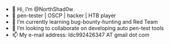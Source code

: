 - 👋 Hi, I’m @NorthShad0w
- 👀 pen-tester | OSCP | hacker | HTB player
- 🌱 I’m currently learning bug-bounty-hunting and Red Team
- 💞️ I’m looking to collaborate on developing auto pen-test tools
- 📫 My e-mail address: ldc992426347 AT gmail dot com

<!---
NorthShad0w/NorthShad0w is a ✨ special ✨ repository because its `README.md` (this file) appears on your GitHub profile.
You can click the Preview link to take a look at your changes.
--->
